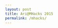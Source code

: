 ```yaml
---
layout: post
title: Ari@MHacks 2015
permalink: /mhacks/
---
```


<div id="24lb_thread"></div>
<script type="text/javascript">
(function() {
var lb24 = document.createElement('script'); lb24.type = 'text/javascript'; lb24.id = '24lbScript'; lb24.async = true; lb24.charset="utf-8";
lb24.src = '//v.24liveblog.com/embed/24.js?id=1282247';
(document.getElementsByTagName('head')[0] || document.getElementsByTagName('body')[0]).appendChild(lb24);})();
</script>